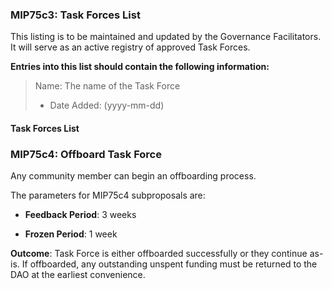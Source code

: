 ### MIP75c3: Task Forces List

This listing is to be maintained and updated by the Governance Facilitators. It will serve as an active registry of approved Task Forces.

**Entries into this list should contain the following information:**

> Name: The name of the Task Force
> - Date Added: (yyyy-mm-dd)

#### Task Forces List

### MIP75c4: Offboard Task Force

Any community member can begin an offboarding process.

The parameters for MIP75c4 subproposals are:

- **Feedback Period**: 3 weeks

- **Frozen Period**: 1 week

**Outcome**: Task Force is either offboarded successfully or they continue as-is. If offboarded, any outstanding unspent funding must be returned to the DAO at the earliest convenience.
